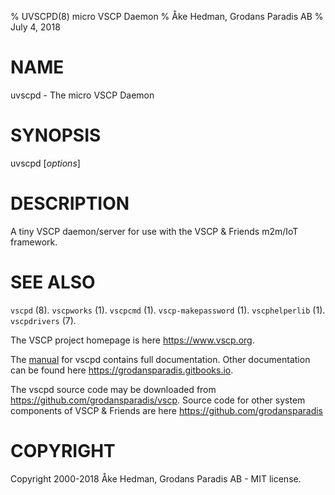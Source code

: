 % UVSCPD(8) micro VSCP Daemon
% Åke Hedman, Grodans Paradis AB
% July 4, 2018

# NAME

uvscpd - The micro VSCP Daemon

# SYNOPSIS

uvscpd [*options*]

# DESCRIPTION
A tiny VSCP daemon/server for use with the VSCP & Friends m2m/IoT framework.

# SEE ALSO

`vscpd` (8).
`vscpworks` (1).
`vscpcmd` (1).
`vscp-makepassword` (1).
`vscphelperlib` (1).
`vscpdrivers` (7).

The VSCP project homepage is here <https://www.vscp.org>.

The [manual](https://grodansparadis.gitbooks.io/the-vscp-daemon) for vscpd contains full documentation. Other documentation can be found here <https://grodansparadis.gitbooks.io>.

The vscpd source code may be downloaded from <https://github.com/grodansparadis/vscp>. Source code for other system components of VSCP & Friends are here <https://github.com/grodansparadis>

# COPYRIGHT
Copyright 2000-2018 Åke Hedman, Grodans Paradis AB - MIT license.